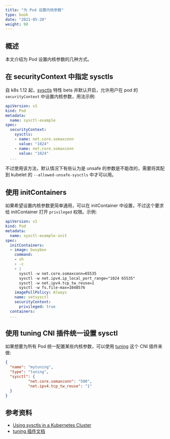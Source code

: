 ```yaml
---
title: "为 Pod 设置内核参数"
type: book
date: "2021-05-20"
weight: 90
---
```


## 概述

本文介绍为 Pod 设置内核参数的几种方式。

## 在 securityContext 中指定 sysctls

自 k8s 1.12 起，[sysctls](https://kubernetes.io/docs/tasks/administer-cluster/sysctl-cluster/) 特性 beta 并默认开启，允许用户在 pod 的 `securityContext` 中设置内核参数，用法示例:

```yaml
apiVersion: v1
kind: Pod
metadata:
  name: sysctl-example
spec:
  securityContext:
    sysctls:
    - name: net.core.somaxconn
      value: "1024"
    - name: net.core.somaxconn
      value: "1024"
  ...
```

不过使用该方法，默认情况下有些认为是 unsafe 的参数是不能改的，需要将其配到 kubelet 的 `--allowed-unsafe-sysctls` 中才可以用。

## 使用 initContainers

如果希望设置内核参数更简单通用，可以在 initContainer 中设置，不过这个要求给 initContainer 打开 `privileged` 权限。示例:

```yaml
apiVersion: v1
kind: Pod
metadata:
  name: sysctl-example-init
spec:
  initContainers:
  - image: busybox
    command:
    - sh
    - -c
    - |
      sysctl -w net.core.somaxconn=65535
      sysctl -w net.ipv4.ip_local_port_range="1024 65535"
      sysctl -w net.ipv4.tcp_tw_reuse=1
      sysctl -w fs.file-max=1048576
    imagePullPolicy: Always
    name: setsysctl
    securityContext:
      privileged: true
  containers:
  ...
```

## 使用 tuning CNI 插件统一设置 sysctl

如果想要为所有 Pod 统一配置某些内核参数，可以使用 [tuning](https://github.com/containernetworking/plugins/tree/master/plugins/meta/tuning) 这个 CNI 插件来做:

```json
{
  "name": "mytuning",
  "type": "tuning",
  "sysctl": {
          "net.core.somaxconn": "500",
          "net.ipv4.tcp_tw_reuse": "1"
  }
}
```

## 参考资料

* [Using sysctls in a Kubernetes Cluster](https://kubernetes.io/docs/tasks/administer-cluster/sysctl-cluster/)
* [tuning 插件文档](https://www.cni.dev/plugins/current/meta/tuning/)